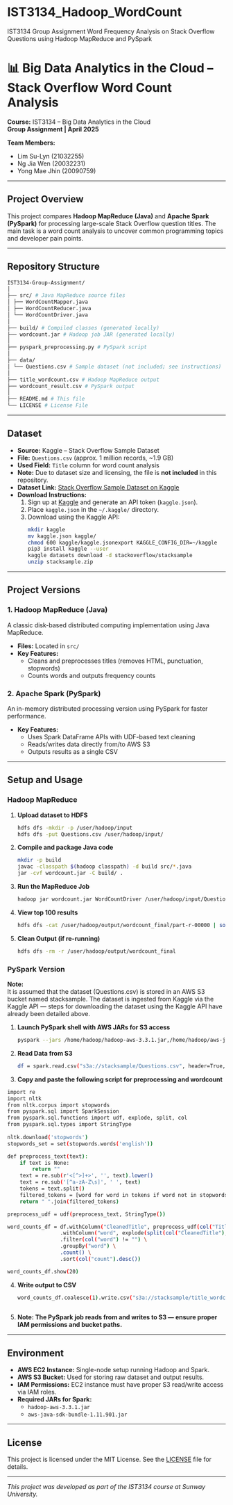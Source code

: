 # IST3134_Hadoop_WordCount
IST3134 Group Assignment Word Frequency Analysis on Stack Overflow Questions using Hadoop MapReduce and PySpark

# 📊 Big Data Analytics in the Cloud – Stack Overflow Word Count Analysis

**Course:** IST3134 – Big Data Analytics in the Cloud  
**Group Assignment | April 2025**  

**Team Members:**  
- Lim Su-Lyn (21032255)  
- Ng Jia Wen (20032231)  
- Yong Mae Jhin (20090759)  

---

## Project Overview

This project compares **Hadoop MapReduce (Java)** and **Apache Spark (PySpark)** for processing large-scale Stack Overflow question titles. The main task is a word count analysis to uncover common programming topics and developer pain points.

---

## Repository Structure
```bash
IST3134-Group-Assignment/
│
├── src/ # Java MapReduce source files
│ ├── WordCountMapper.java
│ ├── WordCountReducer.java
│ └── WordCountDriver.java
│
├── build/ # Compiled classes (generated locally)
├── wordcount.jar # Hadoop job JAR (generated locally)
│
├── pyspark_preprocessing.py # PySpark script
│
├── data/
│ └── Questions.csv # Sample dataset (not included; see instructions)
│
├── title_wordcount.csv # Hadoop MapReduce output
├── wordcount_result.csv # PySpark output
│
├── README.md # This file
└── LICENSE # License File
```

---

## Dataset

- **Source:** Kaggle – Stack Overflow Sample Dataset  
- **File:** `Questions.csv` (approx. 1 million records, ~1.9 GB)  
- **Used Field:** `Title` column for word count analysis  
- **Note:** Due to dataset size and licensing, the file is **not included** in this repository.
- **Dataset Link:** [Stack Overflow Sample Dataset on Kaggle](https://www.kaggle.com/datasets/stackoverflow/stacksample?select=Questions.csv)  
- **Download Instructions:**  
  1. Sign up at [Kaggle](https://www.kaggle.com/) and generate an API token (`kaggle.json`).  
  2. Place `kaggle.json` in the `~/.kaggle/` directory.  
  3. Download using the Kaggle API:
     ```bash
     mkdir kaggle
     mv kaggle.json kaggle/
     chmod 600 kaggle/kaggle.jsonexport KAGGLE_CONFIG_DIR=~/kaggle
     pip3 install kaggle --user
     kaggle datasets download -d stackoverflow/stacksample
     unzip stacksample.zip
     
---

## Project Versions

### 1. Hadoop MapReduce (Java)

A classic disk-based distributed computing implementation using Java MapReduce.

- **Files:** Located in `src/`  
- **Key Features:**  
  - Cleans and preprocesses titles (removes HTML, punctuation, stopwords)  
  - Counts words and outputs frequency counts  

### 2. Apache Spark (PySpark)

An in-memory distributed processing version using PySpark for faster performance.

- **Key Features:**  
  - Uses Spark DataFrame APIs with UDF-based text cleaning  
  - Reads/writes data directly from/to AWS S3  
  - Outputs results as a single CSV  

---

## Setup and Usage

### Hadoop MapReduce

1. **Upload dataset to HDFS**  
   ```bash
   hdfs dfs -mkdir -p /user/hadoop/input
   hdfs dfs -put Questions.csv /user/hadoop/input/

2. **Compile and package Java code**
    ```bash
    mkdir -p build
    javac -classpath $(hadoop classpath) -d build src/*.java
    jar -cvf wordcount.jar -C build/ .
    
3. **Run the MapReduce Job**
    ```bash
    hadoop jar wordcount.jar WordCountDriver /user/hadoop/input/Questions.csv /user/hadoop/output/wordcount_final

4. **View top 100 results**
    ```bash
    hdfs dfs -cat /user/hadoop/output/wordcount_final/part-r-00000 | sort -k2 -nr | head -n 100

5. **Clean Output (if re-running)**
    ```bash
    hdfs dfs -rm -r /user/hadoop/output/wordcount_final

### PySpark Version
**Note:**  
It is assumed that the dataset (Questions.csv) is stored in an AWS S3 bucket named stacksample. The dataset is ingested from Kaggle via the Kaggle API — steps for downloading the dataset using the Kaggle API have already been detailed above.
    
1. **Launch PySpark shell with AWS JARs for S3 access**
   ```bash
   pyspark --jars /home/hadoop/hadoop-aws-3.3.1.jar,/home/hadoop/aws-java-sdk-bundle-1.11.901.jar

2. **Read Data from S3**
   ```bash
   df = spark.read.csv("s3a://stacksample/Questions.csv", header=True, inferSchema=True)

3. **Copy and paste the following script for preprocessing and wordcount**
  ```bash
  import re
  import nltk
  from nltk.corpus import stopwords
  from pyspark.sql import SparkSession
  from pyspark.sql.functions import udf, explode, split, col
  from pyspark.sql.types import StringType
    
  nltk.download('stopwords')
  stopwords_set = set(stopwords.words('english'))
  
  def preprocess_text(text):
      if text is None:
          return ""
      text = re.sub(r'<[^>]+>', '', text).lower()
      text = re.sub('[^a-zA-Z\s]', ' ', text)
      tokens = text.split()
      filtered_tokens = [word for word in tokens if word not in stopwords_set and len(word) >= 3]
      return " ".join(filtered_tokens)

  preprocess_udf = udf(preprocess_text, StringType())

  word_counts_df = df.withColumn("CleanedTitle", preprocess_udf(col("Title"))) \
                   .withColumn("word", explode(split(col("CleanedTitle"), " "))) \
                   .filter(col("word") != "") \
                   .groupBy("word") \
                   .count() \
                   .sort(col("count").desc())

  word_counts_df.show(20)
  ```

4. **Write output to CSV**
   ```bash
   word_counts_df.coalesce(1).write.csv("s3a://stacksample/title_wordcount.csv", header=True, mode="overwrite")
      
5. **Note: The PySpark job reads from and writes to S3 — ensure proper IAM permissions and bucket paths.**

---

## Environment

- **AWS EC2 Instance:** Single-node setup running Hadoop and Spark.  
- **AWS S3 Bucket:** Used for storing raw dataset and output results.  
- **IAM Permissions:** EC2 instance must have proper S3 read/write access via IAM roles.  
- **Required JARs for Spark:**  
  - `hadoop-aws-3.3.1.jar`  
  - `aws-java-sdk-bundle-1.11.901.jar`

---

## License

This project is licensed under the MIT License. See the [LICENSE](LICENSE) file for details.

---

*This project was developed as part of the IST3134 course at Sunway University.*
